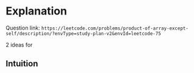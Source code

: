 # Explanation

Question link: `https://leetcode.com/problems/product-of-array-except-self/description/?envType=study-plan-v2&envId=leetcode-75`

2 ideas for 

## Intuition

